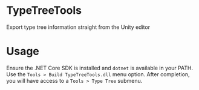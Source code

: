 # TypeTreeTools
Export type tree information straight from the Unity editor

# Usage
Ensure the .NET Core SDK is installed and `dotnet` is available in your PATH.  
Use the `Tools > Build TypeTreeTools.dll` menu option. After completion, you will have access to a `Tools > Type Tree` submenu.
